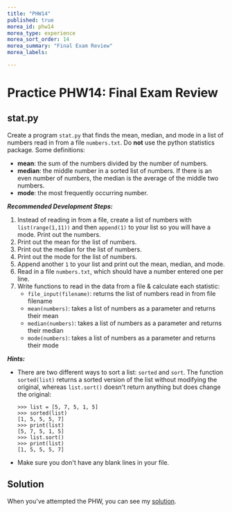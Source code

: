 ```yaml
---
title: "PHW14"
published: true
morea_id: phw14
morea_type: experience
morea_sort_order: 14
morea_summary: "Final Exam Review"
morea_labels:

---
```


# Practice PHW14: Final Exam Review

<!--{% include wod-times.html Rx="<45 min" Av="45-90 min" Sd="90-135 min" DNF="135+ min" %}-->

## stat.py

Create a program `stat.py` that finds the mean, median, and mode in a list of numbers read in from a file `numbers.txt`. Do **not** use the python statistics package. Some definitions:

  * **mean**: the sum of the numbers divided by the number of numbers.
  * **median**: the middle number in a sorted list of numbers. If there is an even number of numbers, the median is the average of the middle two numbers.
  * **mode**: the most frequently occurring number.

***Recommended Development Steps:***

1. Instead of reading in from a file, create a list of numbers with `list(range(1,11))` and then `append(1)` to your list so you will have a mode. Print out the numbers.
2. Print out the mean for the list of numbers.
2. Print out the median for the list of numbers.
3. Print out the mode for the list of numbers.
4. Append another `1` to your list and print out the mean, median, and mode.
5. Read in a file `numbers.txt`, which should have a number entered one per line.
6. Write functions to read in the data from a file & calculate each statistic:
    * `file_input(filename)`: returns the list of numbers read in from file filename
    * `mean(numbers)`: takes a list of numbers as a parameter and returns their mean
    * `median(numbers)`: takes a list of numbers as a parameter and returns their median
    * `mode(numbers)`: takes a list of numbers as a parameter and returns their mode
 
***Hints:***

  * There are two different ways to sort a list: `sorted` and `sort`. The function `sorted(list)` returns a sorted version of the list without modifying the original, whereas `list.sort()` doesn't return anything but does change the original:
  
		>>> list = [5, 7, 5, 1, 5]
		>>> sorted(list)
		[1, 5, 5, 5, 7]
		>>> print(list)
		[5, 7, 5, 1, 5]
		>>> list.sort()
		>>> print(list)
		[1, 5, 5, 5, 7]

  * Make sure you don't have any blank lines in your file.

## Solution

When you've attempted the PHW, you can see my [solution](stat.py).

<!--
		
	def mean(numbers):
		return sum(numbers) / len(numbers)
	
	def median(numbers):
		sorted_num = sorted(numbers)
		if len(numbers) % 2 == 1: # odd
			return sorted_num[len(numbers) // 2]
		else: # even
			i1 = len(numbers) // 2 
			i2 = i1 - 1
			#print("i1:", i1, "i2", i2, "len:", len(numbers), sorted_num)
			return (sorted_num[i1] + sorted_num[i2]) / 2
	
	def mode(numbers):
		freq = {}
		for n in numbers:
			freq[n] = freq.get(n, 0) + 1
	# 		if n in freq:
	# 			freq[n] += 1
	# 		else:
	# 			freq[n] = 1
		#print(freq)
		mode = 0
		max = 0
		for key in freq:
			# freq.get(key) or freq[key]
			if freq.get(key) > max: 
				max = freq.get(key)
				mode = key
		return mode
	
	#numbers = list(range(1,11))
	numbers = []
	file = open("numbers.txt")
	for line in file:
		numbers.append(eval(line))
	file.close()
	
	print(numbers)
	print("Mean: ", mean(numbers) )
	print("Median: ", median(numbers) )
	print("Mode: ", mode(numbers) )-->